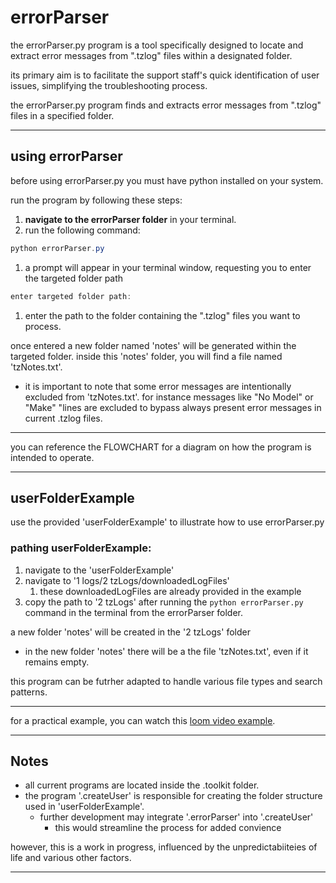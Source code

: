 # errorParser

the errorParser.py program is a tool specifically designed to locate and extract error messages from ".tzlog" files within a designated folder.

its primary aim is to facilitate the support staff's quick identification of user issues, simplifying the troubleshooting process.

the errorParser.py program finds and extracts error messages from ".tzlog" files in a specified folder.

---

## using errorParser

before using errorParser.py you must have python installed on your system.

run the program by following these steps:

1. **navigate to the errorParser folder** in your terminal.
2. run the following command:

```powershell
python errorParser.py
```

1. a prompt will appear in your terminal window, requesting you to enter the targeted folder path

```powershell
enter targeted folder path:
```

1. enter the path to the folder containing the ".tzlog" files you want to process.

once entered a new folder named 'notes' will be generated within the targeted folder. inside this 'notes' folder, you will find a file named 'tzNotes.txt'.

* it is important to note that some error messages are intentionally excluded from 'tzNotes.txt'. for instance messages like "No Model" or "Make" "lines are excluded to bypass always present error messages in current .tzlog files.

---

you can reference the FLOWCHART for a diagram on how the program is intended to operate.

---

## userFolderExample

use the provided 'userFolderExample' to illustrate how to use errorParser.py

### pathing userFolderExample:

1. navigate to the 'userFolderExample'
2. navigate to '1 logs/2 tzLogs/downloadedLogFiles'
   1. these downloadedLogFiles are already provided in the example
3. copy the path to '2 tzLogs' after running the `python errorParser.py` command in the terminal from the errorParser folder.

a new folder 'notes' will be created in the '2 tzLogs' folder

* in the new folder 'notes' there will be a the file 'tzNotes.txt', even if it remains empty.

this program can be futrher adapted to handle various file types and search patterns.

---

for a practical example, you can watch this [loom video example](https://www.loom.com/share/8b66be96cb764a009cc5946f1a9e16d5?sid=9d8ed4e3-265f-4d36-81f3-17ffa597072a "loom video example").

---

## Notes

* all current programs are located inside the .toolkit folder.
* the program '.createUser' is responsible for creating the folder structure used in 'userFolderExample'.
  * further development may integrate '.errorParser' into '.createUser'
    * this would streamline the process for added convience

however, this is a work in progress, influenced by the unpredictabiiteies of life and various other factors.

---
